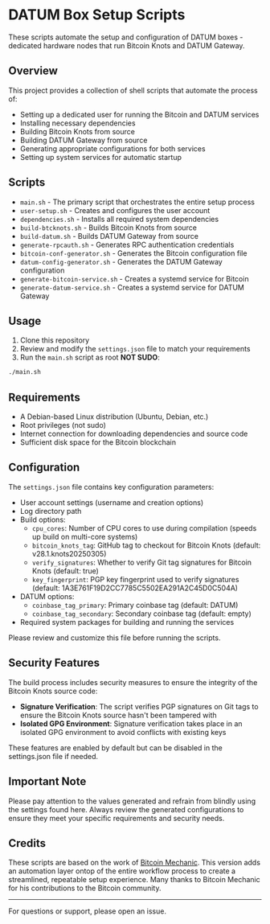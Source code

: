 # DATUM Box Setup Scripts

These scripts automate the setup and configuration of DATUM boxes - dedicated hardware nodes that run Bitcoin Knots and DATUM Gateway.

## Overview

This project provides a collection of shell scripts that automate the process of:
- Setting up a dedicated user for running the Bitcoin and DATUM services
- Installing necessary dependencies
- Building Bitcoin Knots from source
- Building DATUM Gateway from source
- Generating appropriate configurations for both services
- Setting up system services for automatic startup

## Scripts

- `main.sh` - The primary script that orchestrates the entire setup process
- `user-setup.sh` - Creates and configures the user account
- `dependencies.sh` - Installs all required system dependencies
- `build-btcknots.sh` - Builds Bitcoin Knots from source
- `build-datum.sh` - Builds DATUM Gateway from source
- `generate-rpcauth.sh` - Generates RPC authentication credentials
- `bitcoin-conf-generator.sh` - Generates the Bitcoin configuration file
- `datum-config-generator.sh` - Generates the DATUM Gateway configuration
- `generate-bitcoin-service.sh` - Creates a systemd service for Bitcoin
- `generate-datum-service.sh` - Creates a systemd service for DATUM Gateway

## Usage

1. Clone this repository
2. Review and modify the `settings.json` file to match your requirements
3. Run the `main.sh` script as root **NOT SUDO**:

```bash
./main.sh
```

## Requirements

- A Debian-based Linux distribution (Ubuntu, Debian, etc.)
- Root privileges (not sudo)
- Internet connection for downloading dependencies and source code
- Sufficient disk space for the Bitcoin blockchain

## Configuration

The `settings.json` file contains key configuration parameters:
- User account settings (username and creation options)
- Log directory path
- Build options:
  - `cpu_cores`: Number of CPU cores to use during compilation (speeds up build on multi-core systems)
  - `bitcoin_knots_tag`: GitHub tag to checkout for Bitcoin Knots (default: v28.1.knots20250305)
  - `verify_signatures`: Whether to verify Git tag signatures for Bitcoin Knots (default: true)
  - `key_fingerprint`: PGP key fingerprint used to verify signatures (default: 1A3E761F19D2CC7785C5502EA291A2C45D0C504A)
- DATUM options:
  - `coinbase_tag_primary`: Primary coinbase tag (default: DATUM)
  - `coinbase_tag_secondary`: Secondary coinbase tag (default: empty)
- Required system packages for building and running the services

Please review and customize this file before running the scripts.

## Security Features

The build process includes security measures to ensure the integrity of the Bitcoin Knots source code:

- **Signature Verification**: The script verifies PGP signatures on Git tags to ensure the Bitcoin Knots source hasn't been tampered with
- **Isolated GPG Environment**: Signature verification takes place in an isolated GPG environment to avoid conflicts with existing keys

These features are enabled by default but can be disabled in the settings.json file if needed.

## Important Note

Please pay attention to the values generated and refrain from blindly using the settings found here. Always review the generated configurations to ensure they meet your specific requirements and security needs.

## Credits

These scripts are based on the work of [Bitcoin Mechanic](https://github.com/bitcoinmechanic). This version adds an automation layer ontop of the entire workflow process to create a streamlined, repeatable setup experience. Many thanks to Bitcoin Mechanic for his contributions to the Bitcoin community.

---

For questions or support, please open an issue.
